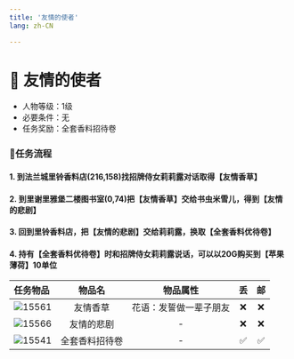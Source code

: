 ```yaml
---
title: '友情的使者'
lang: zh-CN

---
```


<RouterBack />

# 🥦 友情的使者

- 人物等级：1级
- 必要条件：无
- 任务奖励：全套香料招待卷

### 📝任务流程

#### 1. 到法兰城里铃香料店(216,158)找招牌侍女莉莉露对话取得【友情香草】

#### 2. 到里谢里雅堡二楼图书室(0,74)把【友情香草】交给书虫米雪儿，得到【友情的悲剧】

#### 3. 回到里铃香料店，把【友情的悲剧】交给莉莉露，换取【全套香料优待卷】

#### 4. 持有【全套香料优待卷】时和招牌侍女莉莉露说话，可以以20G购买到【苹果薄荷】10单位


| 任务物品 | 物品名 | 物品属性 | 丢 | 邮 |
| :---- |:-------------:|:-------------:|:-------------:|:-------------:|
| ![15561](https://user-images.githubusercontent.com/78347270/117085095-d58c6100-ad83-11eb-9a88-c1a8659d193a.gif) |  友情香草  |  花语：发誓做一辈子朋友  |  :x:  |  :x:  |
| ![15566](https://user-images.githubusercontent.com/78347270/117085094-d4f3ca80-ad83-11eb-9b89-b6ef7fb81915.gif) |  友情的悲剧  |  -  |  :x:  |  :x:  |
| ![15541](https://user-images.githubusercontent.com/78347270/117024677-2a54bb00-ad35-11eb-9d79-d8e5b2f54ace.gif) |  全套香料招待卷  |  -  |  ✅  |  ✅  |


